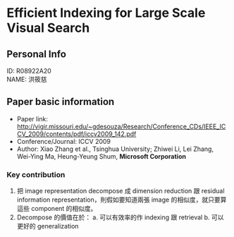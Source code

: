 
# Efficient Indexing for Large Scale Visual Search  

## Personal Info
ID: R08922A20  
NAME: 洪筱慈

## Paper basic information

- Paper link: http://vigir.missouri.edu/~gdesouza/Research/Conference_CDs/IEEE_ICCV_2009/contents/pdf/iccv2009_142.pdf    
- Conference/Journal: ICCV 2009 
- Author: Xiao Zhang et al., Tsinghua University; Zhiwei Li, Lei Zhang, Wei-Ying Ma, Heung-Yeung Shum, **Microsoft Corporation**  


### Key contribution

1. 把 image representation decompose 成 dimension reduction 跟 residual information representation，則假如要知道兩張 image 的相似度，就只要算這些 component 的相似度。
2. Decompose 的價值在於：
    a. 可以有效率的作 indexing 跟 retrieval
    b. 可以更好的 generalization
     